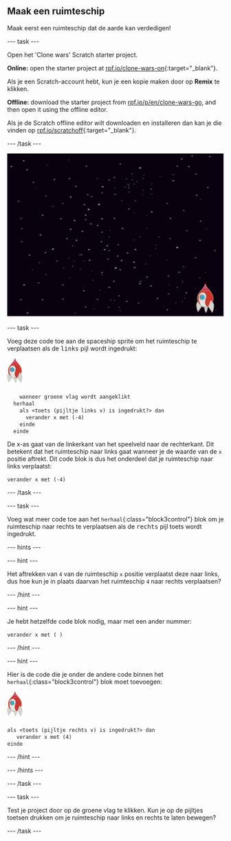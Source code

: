 ## Maak een ruimteschip

Maak eerst een ruimteschip dat de aarde kan verdedigen!

\--- task \---

Open het 'Clone wars' Scratch starter project.

**Online:** open the starter project at [rpf.io/clone-wars-on](https://rpf.io/clone-wars-on){:target="_blank"}.

Als je een Scratch-account hebt, kun je een kopie maken door op **Remix** te klikken.

**Offline:** download the starter project from [rpf.io/p/en/clone-wars-go](https://rpf.io/p/en/clone-wars-go), and then open it using the offline editor.

Als je de Scratch offline editor wilt downloaden en installeren dan kan je die vinden op [rpf.io/scratchoff](https://rpf.io/scratchoff){:target="_blank"}.

\--- /task \---

![starter project](images/starter-project.png)

\--- task \---

Voeg deze code toe aan de spaceship sprite om het ruimteschip te verplaatsen als de <kbd>links</kbd> pijl wordt ingedrukt:

![ruimteschip sprite](images/rocket-sprite.png)

```blocks3
    wanneer groene vlag wordt aangeklikt
  herhaal
    als <toets (pijltje links v) is ingedrukt?> dan
      verander x met (-4)
    einde
  einde
```

De x-as gaat van de linkerkant van het speelveld naar de rechterkant. Dit betekent dat het ruimteschip naar links gaat wanneer je de waarde van de `x` positie aftrekt. Dit code blok is dus het onderdeel dat je ruimteschip naar links verplaatst:

```blocks3
verander x met (-4)
```

\--- /task \---

\--- task \---

Voeg wat meer code toe aan het `herhaal`{:class="block3control"} blok om je ruimteschip naar rechts te verplaatsen als de <kbd>rechts</kbd> pijl toets wordt ingedrukt.

\--- hints \---

\--- hint \---

Het aftrekken van `4` van de ruimteschip `x` positie verplaatst deze naar links, dus hoe kun je in plaats daarvan het ruimteschip `4` naar rechts verplaatsen?

\--- /hint \---

\--- hint \---

Je hebt hetzelfde code blok nodig, maar met een ander nummer:

```blocks3
verander x met ( )
```

\--- /hint \---

\--- hint \---

Hier is de code die je onder de andere code binnen het `herhaal`{:class="block3control"} blok moet toevoegen:

![ruimteschip sprite](images/rocket-sprite.png)

```blocks3
als <toets (pijltje rechts v) is ingedrukt?> dan
   verander x met (4)
einde
```

\--- /hint \---

\--- /hints \---

\--- /task \---

\--- task \---

Test je project door op de groene vlag te klikken. Kun je op de pijltjes toetsen drukken om je ruimteschip naar links en rechts te laten bewegen?

\--- /task \---
